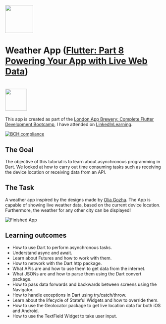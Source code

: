 <img src="https://external-content.duckduckgo.com/iu/?u=https%3A%2F%2Fupload.wikimedia.org%2Fwikipedia%2Fcommons%2F1%2F17%2FGoogle-flutter-logo.png&f=1&nofb=1" height="90">

# Weather App ([Flutter: Part 8 Powering Your App with Live Web Data](https://www.linkedin.com/learning/flutter-part-08-powering-your-app-with-live-web-data))
# <a href="https://www.linkedin.com/learning/flutter-part-08-powering-your-app-with-live-web-data"><img src="https://www1.villanova.edu/content/villanova/provost/careers/plan/tips/linkedinlearning/_jcr_content/pagecontent/image.img.png/1596742874705." height="70"/></a>

This app is created as part of the [London App Brewery: Complete Flutter Development Bootcamp](https://www.appbrewery.co/p/flutter-development-bootcamp-with-dart), I have attended on [LinkedInLearning](https://www.linkedin.com/learning/flutter-part-08-powering-your-app-with-live-web-data).

[![BCH compliance](https://bettercodehub.com/edge/badge/devasworski/Flutter-Weather?branch=master)](https://bettercodehub.com/)

## The Goal

The objective of this tutorial is to learn about asynchronous programming in Dart. We looked at how to carry out time consuming tasks such as receiving the device location or receiving data from an API. 


## The Task

A weather app inspired by the designs made by [Olia Gozha](https://dribbble.com/shots/4663154-). The App is capable of showing live weather data, based on the current device location. Furthermore, the weather for any other city can be displayed!

![Finished App](https://dev-sworski.com/wp-content/uploads/2021/01/ezgif.com-resize.gif)

## Learning outcomes

- How to use Dart to perform asynchronous tasks.
- Understand async and await.
- Learn about Futures and how to work with them.
- How to network with the Dart http package.
- What APIs are and how to use them to get data from the internet.
- What JSONs are and how to parse them using the Dart convert package.
- How to pass data forwards and backwards between screens using the Navigator.
- How to handle exceptions in Dart using try/catch/throw.
- Learn about the lifecycle of Stateful Widgets and how to override them.
- How to use the Geolocator package to get live location data for both iOS and Android.
- How to use the TextField Widget to take user input.
